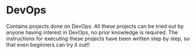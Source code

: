 # DevOps
Contains projects done on DevOps. All these projects can be tried out by anyone having interest in DevOps, no prior knowledge is required. The instructions for executing these projects have been written step by step, so that even beginners can try it out!!
